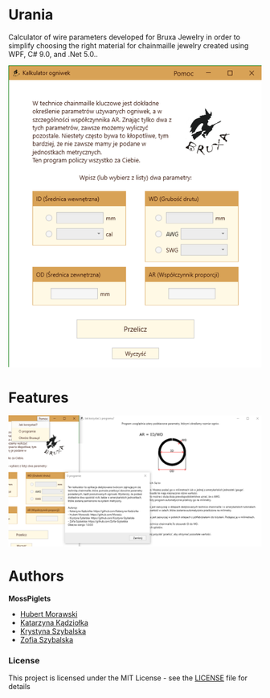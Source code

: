 # Urania

Calculator of wire parameters developed for Bruxa Jewelry in order to simplify choosing the right material for chainmaille jewelry created using WPF, C# 9.0, and .Net 5.0..

![MainWindow](Urania/Urania.Desktop/Resources/MainWindow.png)


# Features

![Other Features](Urania/Urania.Desktop/Resources/HowToUse.png)

# Authors

<b>MossPiglets</b><br>
* [Hubert Morawski](https://github.com/Morasiu)<br>
* [Katarzyna Kądziołka](https://github.com/Katarzyna-Kadziolka)<br>
* [Krystyna Szybalska](https://github.com/Krystyna-Szybalska)<br>
* [Zofia Szybalska](https://github.com/Zofia-Szybalska)


### License
This project is licensed under the MIT License - see the [LICENSE](LICENSE) file for details

